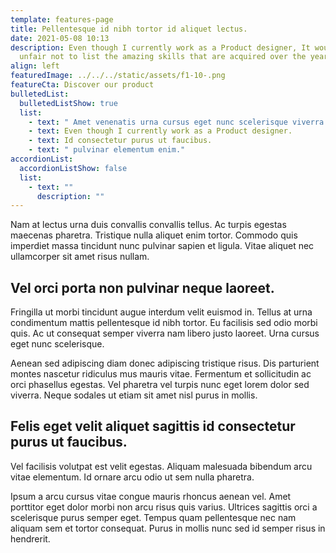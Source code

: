 ```yaml
---
template: features-page
title: Pellentesque id nibh tortor id aliquet lectus.
date: 2021-05-08 10:13
description: Even though I currently work as a Product designer, It would be
  unfair not to list the amazing skills that are acquired over the years
align: left
featuredImage: ../../../static/assets/f1-10-.png
featureCta: Discover our product
bulletedList:
  bulletedListShow: true
  list:
    - text: " Amet venenatis urna cursus eget nunc scelerisque viverra."
    - text: Even though I currently work as a Product designer.
    - text: Id consectetur purus ut faucibus.
    - text: " pulvinar elementum enim."
accordionList:
  accordionListShow: false
  list:
    - text: ""
      description: ""
---
```


Nam at lectus urna duis convallis convallis tellus. Ac turpis egestas maecenas pharetra. Tristique nulla aliquet enim tortor. Commodo quis imperdiet massa tincidunt nunc pulvinar sapien et ligula. Vitae aliquet nec ullamcorper sit amet risus nullam.

## Vel orci porta non pulvinar neque laoreet.

Fringilla ut morbi tincidunt augue interdum velit euismod in. Tellus at urna condimentum mattis pellentesque id nibh tortor. Eu facilisis sed odio morbi quis. Ac ut consequat semper viverra nam libero justo laoreet. Urna cursus eget nunc scelerisque.

Aenean sed adipiscing diam donec adipiscing tristique risus. Dis parturient montes nascetur ridiculus mus mauris vitae. Fermentum et sollicitudin ac orci phasellus egestas. Vel pharetra vel turpis nunc eget lorem dolor sed viverra. Neque sodales ut etiam sit amet nisl purus in mollis.

## Felis eget velit aliquet sagittis id consectetur purus ut faucibus.

Vel facilisis volutpat est velit egestas. Aliquam malesuada bibendum arcu vitae elementum. Id ornare arcu odio ut sem nulla pharetra.

Ipsum a arcu cursus vitae congue mauris rhoncus aenean vel. Amet porttitor eget dolor morbi non arcu risus quis varius. Ultrices sagittis orci a scelerisque purus semper eget. Tempus quam pellentesque nec nam aliquam sem et tortor consequat. Purus in mollis nunc sed id semper risus in hendrerit.
